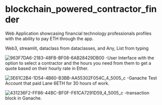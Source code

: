 # blockchain_powered_contractor_finder

Web Application showcasing financial technology professionals profiles with the ability to pay ETH through the app.

Web3, streamlit, dataclass from dataclasses, and Any, List from typing


![963F7DA6-2183-48FB-BF08-6AB28429DB00](https://user-images.githubusercontent.com/98767273/182918629-7500d556-99ef-40be-8e14-45465f048680.jpeg)
-User Interface with the option to select a contractor and the hours you need from them to get a quote based on their hourly rate in Ether.


![3E61C2B4-1D54-4B60-B3BB-AA55302F054C_4_5005_c](https://user-images.githubusercontent.com/98767273/182918339-9d26469c-0088-431c-b1c2-d4bbd6ce55ab.jpeg)
-Ganache Test Account that paid Lane 6ETH for 30 hours of work.

![431236F2-FF86-44BC-BF0F-F61CA7291D59_4_5005_c](https://user-images.githubusercontent.com/98767273/182918385-f1450d5a-e639-4739-953d-7b2ab250f112.jpeg)
-transaction block in Ganache.
